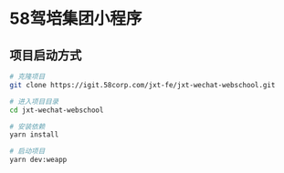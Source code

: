 # 58驾培集团小程序

## 项目启动方式

```bash
# 克隆项目
git clone https://igit.58corp.com/jxt-fe/jxt-wechat-webschool.git

# 进入项目目录
cd jxt-wechat-webschool

# 安装依赖
yarn install

# 启动项目
yarn dev:weapp
```

